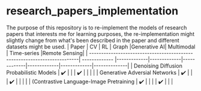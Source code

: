 # research_papers_implementation

The purpose of this repository is to re-implement the models of research papers that interests me for learning purposes, the re-implementation might slightly change from what's been described in the paper and different datasets might be used.
| Paper                                                                    | CV            | RL          | Graph       |Generative AI| Multimodal  | Time-series |Remote Sensing|
| -------------------------------------------------------------------------| ------------- |-------------|-------------|-------------|-------------|-------------|--------------|
|  Denoising Diffusion Probabilistic Models                                | :heavy_check_mark:             |             |             | :heavy_check_mark:            |             |             |              |
| Generative Adversial Networks                                | :heavy_check_mark:             |             |             | :heavy_check_mark:            |             |             |              |
| (Contrastive Language-Image Pretraining                               | :heavy_check_mark:             |             |             |            |  :heavy_check_mark:            |             |              |
